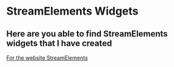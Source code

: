 # StreamElements Widgets
## Here are you able to find StreamElements widgets that I have created
[For the website StreamElements](https://streamelements.com)
